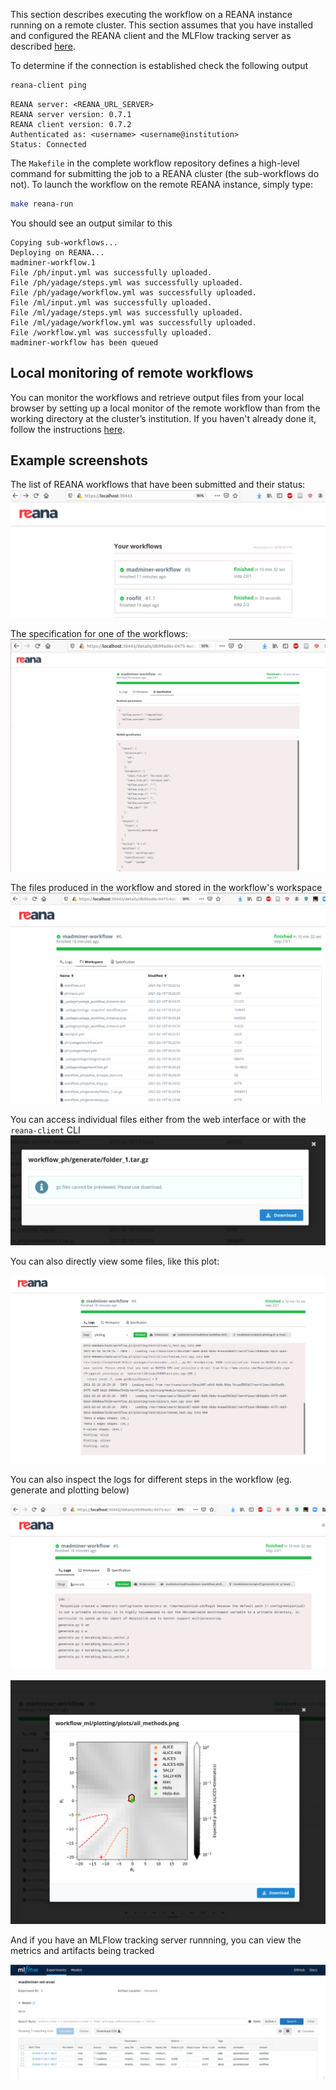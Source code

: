 
This section describes executing the workflow on a REANA instance running on a remote cluster. 
This section assumes that you have installed and configured the REANA client and the MLFlow tracking server as described [here](preliminaries).

To determine if the connection is established check the following output

```bash
reana-client ping
```
```
REANA server: <REANA_URL_SERVER>
REANA server version: 0.7.1
REANA client version: 0.7.2
Authenticated as: <username> <username@institution>
Status: Connected
```


The `Makefile` in the complete workflow repository  defines a high-level command for submitting the job to a REANA cluster (the sub-workflows do not). 
To launch the workflow on the remote REANA instance, simply type:

```bash
make reana-run
```

You should see an output similar to this 

```
Copying sub-workflows...
Deploying on REANA...
madminer-workflow.1
File /ph/input.yml was successfully uploaded.
File /ph/yadage/steps.yml was successfully uploaded.
File /ph/yadage/workflow.yml was successfully uploaded.
File /ml/input.yml was successfully uploaded.
File /ml/yadage/steps.yml was successfully uploaded.
File /ml/yadage/workflow.yml was successfully uploaded.
File /workflow.yml was successfully uploaded.
madminer-workflow has been queued
```

## Local monitoring of remote workflows

You can monitor the workflows and retrieve output files from your local browser by setting up a local monitor of the remote workflow than from the working directory at the cluster’s institution.  If you haven't already done it, follow the instructions [here](preliminaries.html#Local-monitoring-of-remote-workflows).

## Example screenshots

The list of REANA workflows that have been submitted and their status:
![](../images/mm-reana-workflows.png)


The specification for one of the workflows:
![](../images/mm-reana-specification.png)

The files produced in the workflow and stored in the workflow's workspace
![](../images/mm-reana-workspace.png)

You can access individual files either from the web interface or with the `reana-client` CLI
![](../images/mm-reana-outputfile.png)

You can also directly view some files, like this plot:

![](../images/mm-reana-logs-plotting.png)

You can also inspect the logs for different steps in the workflow (eg. generate and plotting below)

![](../images/mm-reana-logs-generate.png)

![](../images/mm-reana-plot.png)

And if you have an MLFlow tracking server runnning, you can view the metrics and artifacts being tracked

![](../images/mlflow_screenshot.png)
